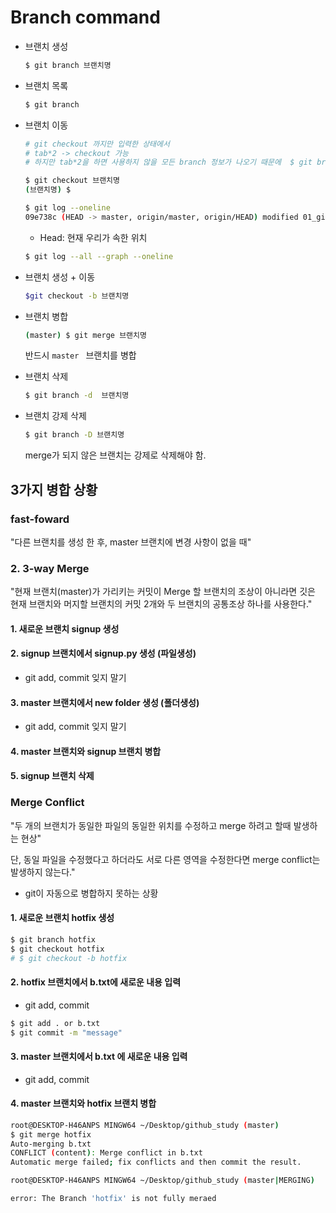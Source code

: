 # Branch command

- 브랜치 생성

  ```bash
  $ git branch 브랜치명
  ```

- 브랜치 목록

  ```bash
  $ git branch
  ```

- 브랜치 이동

  ```bash
  # git checkout 까지만 입력한 상태에서
  # tab*2 -> checkout 가능
  # 하지만 tab*2을 하면 사용하지 않을 모든 branch 정보가 나오기 때문에  $ git branch를 이용하는게 더 좋다
  
  $ git checkout 브랜치명
  (브랜치명) $
  ```

  ```bash
  $ git log --oneline
  09e738c (HEAD -> master, origin/master, origin/HEAD) modified 01_git_repository.md
  ```

  - Head: 현재 우리가 속한 위치

  ```bash
  $ git log --all --graph --oneline
  ```

- 브랜치 생성 + 이동

  ```bash
  $git checkout -b 브랜치명
  ```

- 브랜치 병합

  ```bash
  (master) $ git merge 브랜치명
  ```

  반드시 `master `  브랜치를 병합

- 브랜치 삭제

  ```bash
  $ git branch -d  브랜치명
  ```

- 브랜치 강제 삭제

  ```bash
  $ git branch -D 브랜치명
  ```

  merge가 되지 않은 브랜치는 강제로 삭제해야 함.



## 3가지 병합 상황

### fast-foward

"다른 브랜치를 생성 한 후, master 브랜치에 변경 사항이 없을 때"

### 2. 3-way Merge

"현재 브랜치(master)가 가리키는 커밋이 Merge 할 브랜치의 조상이 아니라면 깃은 현재 브랜치와 머지할 브랜치의 커밋 2개와 두 브랜치의 공통조상 하나를 사용한다."

#### 1. 새로운 브랜치 signup 생성

#### 2. signup 브랜치에서 signup.py 생성 (파일생성)

- git add, commit 잊지 말기

#### 3. master 브랜치에서 new folder 생성 (폴더생성)

- git add, commit 잊지 말기

#### 4. master 브랜치와 signup 브랜치 병합

#### 5. signup 브랜치 삭제



### Merge Conflict

"두 개의 브랜치가 동일한 파일의 동일한 위치를 수정하고 merge 하려고 할때 발생하는 현상"

단, 동일 파일을 수정했다고 하더라도 서로 다른 영역을 수정한다면  merge conflict는 발생하지 않는다."

- git이 자동으로 병합하지 못하는 상황

#### 1. 새로운 브랜치 hotfix 생성

```bash
$ git branch hotfix
$ git checkout hotfix
# $ git checkout -b hotfix
```



#### 2. hotfix 브랜치에서 b.txt에 새로운 내용 입력

- git add, commit

```bash
$ git add . or b.txt
$ git commit -m "message"
```



#### 3. master 브랜치에서 b.txt 에 새로운 내용 입력

- git add, commit

#### 4. master 브랜치와 hotfix 브랜치 병합

```bash
root@DESKTOP-H46ANPS MINGW64 ~/Desktop/github_study (master)
$ git merge hotfix
Auto-merging b.txt
CONFLICT (content): Merge conflict in b.txt
Automatic merge failed; fix conflicts and then commit the result.

root@DESKTOP-H46ANPS MINGW64 ~/Desktop/github_study (master|MERGING)
```







```bash
error: The Branch 'hotfix' is not fully meraed
```

